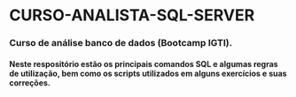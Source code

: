 # CURSO-ANALISTA-SQL-SERVER

### Curso de análise banco de dados (Bootcamp IGTI).

#### Neste respositório estão os principais comandos SQL e algumas regras de utilização, bem como os scripts utilizados em alguns exercícios e suas correções.
